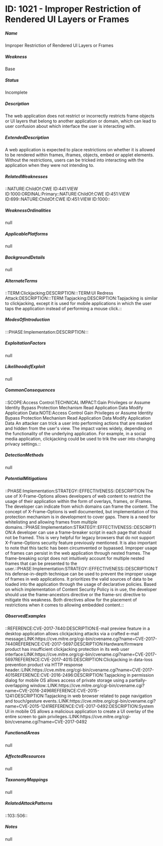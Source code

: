 # ID: 1021 - Improper Restriction of Rendered UI Layers or Frames
<h5>Name</h5>Improper Restriction of Rendered UI Layers or Frames
<h5>Weakness</h5>Base
<h5>Status</h5>Incomplete
<h5>Description</h5>The web application does not restrict or incorrectly restricts frame objects or UI layers that belong to another application or domain, which can lead to user confusion about which interface the user is interacting with.
<h5>ExtendedDescription</h5>A web application is expected to place restrictions on whether it is allowed to be rendered within frames, iframes, objects, embed or applet elements. Without the restrictions, users can be tricked into interacting with the application when they were not intending to.
<h5>RelatedWeaknesses</h5>::NATURE:ChildOf:CWE ID:441:VIEW ID:1000:ORDINAL:Primary::NATURE:ChildOf:CWE ID:451:VIEW ID:699::NATURE:ChildOf:CWE ID:451:VIEW ID:1000::
<h5>WeaknessOrdinalities</h5>null
<h5>ApplicablePlatforms</h5>null
<h5>BackgroundDetails</h5>null
<h5>AlternateTerms</h5>::TERM:Clickjacking:DESCRIPTION:::TERM:UI Redress Attack:DESCRIPTION:::TERM:Tapjacking:DESCRIPTION:Tapjacking is similar to clickjacking, except it is used for mobile applications in which the user taps the application instead of performing a mouse click.::
<h5>ModesOfIntroduction</h5>:::PHASE:Implementation:DESCRIPTION:::
<h5>ExploitationFactors</h5>null
<h5>LikelihoodofExploit</h5>null
<h5>CommonConsequences</h5>::SCOPE:Access Control:TECHNICAL IMPACT:Gain Privileges or Assume Identity Bypass Protection Mechanism Read Application Data Modify Application Data:NOTE:Access Control Gain Privileges or Assume Identity Bypass Protection Mechanism Read Application Data Modify Application Data An attacker can trick a user into performing actions that are masked and hidden from the user's view. The impact varies widely, depending on the functionality of the underlying application. For example, in a social media application, clickjacking could be used to trik the user into changing privacy settings.::
<h5>DetectionMethods</h5>null
<h5>PotentialMitigations</h5>::PHASE:Implementation:STRATEGY::EFFECTIVENESS::DESCRIPTION:The use of X-Frame-Options allows developers of web content to restrict the usage of their application within the form of overlays, frames, or iFrames. The developer can indicate from which domains can frame the content. The concept of X-Frame-Options is well documented, but implementation of this protection mechanism is in development to cover gaps. There is a need for whitelisting and allowing frames from multiple domains.::PHASE:Implementation:STRATEGY::EFFECTIVENESS::DESCRIPTION:A developer can use a frame-breaker script in each page that should not be framed. This is very helpful for legacy browsers that do not support X-Frame-Options security feature previously mentioned. It is also important to note that this tactic has been circumvented or bypassed. Improper usage of frames can persist in the web application through nested frames. The frame-breaking script does not intuitively account for multiple nested frames that can be presented to the user.::PHASE:Implementation:STRATEGY::EFFECTIVENESS::DESCRIPTION:This defense-in-depth technique can be used to prevent the improper usage of frames in web applications. It prioritizes the valid sources of data to be loaded into the application through the usage of declarative policies. Based on which implementation of Content Security Policy is in use, the developer should use the frame-ancestors directive or the frame-src directive to mitigate this weakness. Both directives allow for the placement of restrictions when it comes to allowing embedded content.::
<h5>ObservedExamples</h5>::REFERENCE:CVE-2017-7440:DESCRIPTION:E-mail preview feature in a desktop application allows clickjacking attacks via a crafted e-mail message:LINK:https://cve.mitre.org/cgi-bin/cvename.cgi?name=CVE-2017-7440REFERENCE:CVE-2017-5697:DESCRIPTION:Hardware/firmware product has insufficient clickjacking protection in its web user interface:LINK:https://cve.mitre.org/cgi-bin/cvename.cgi?name=CVE-2017-5697REFERENCE:CVE-2017-4015:DESCRIPTION:Clickjacking in data-loss prevention product via HTTP response header.:LINK:https://cve.mitre.org/cgi-bin/cvename.cgi?name=CVE-2017-4015REFERENCE:CVE-2016-2496:DESCRIPTION:Tapjacking in permission dialog for mobile OS allows access of private storage using a partially-overlapping window.:LINK:https://cve.mitre.org/cgi-bin/cvename.cgi?name=CVE-2016-2496REFERENCE:CVE-2015-1241:DESCRIPTION:Tapjacking in web browser related to page navigation and touch/gesture events.:LINK:https://cve.mitre.org/cgi-bin/cvename.cgi?name=CVE-2015-1241REFERENCE:CVE-2017-0492:DESCRIPTION:System UI in mobile OS allows a malicious application to create a UI overlay of the entire screen to gain privileges.:LINK:https://cve.mitre.org/cgi-bin/cvename.cgi?name=CVE-2017-0492
<h5>FunctionalAreas</h5>null
<h5>AffectedResources</h5>null
<h5>TaxonomyMappings</h5>null
<h5>RelatedAttackPatterns</h5>::103::506::
<h5>Notes</h5>null

